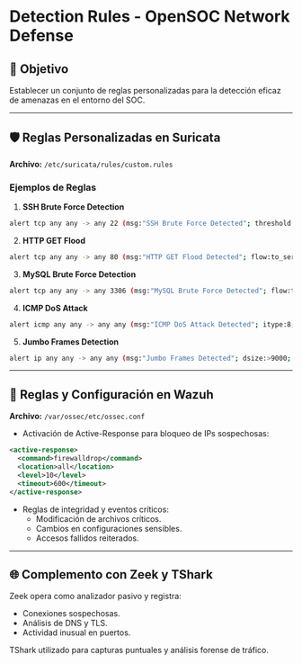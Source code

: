 # Detection Rules - OpenSOC Network Defense

## 🔎 Objetivo
Establecer un conjunto de reglas personalizadas para la detección eficaz de amenazas en el entorno del SOC.

---

## 🛡️ Reglas Personalizadas en Suricata

**Archivo:** `/etc/suricata/rules/custom.rules`

### Ejemplos de Reglas

1. **SSH Brute Force Detection**
```bash
alert tcp any any -> any 22 (msg:"SSH Brute Force Detected"; threshold:type both, track by_src, count 5, seconds 60; sid:1000001;)
```

2. **HTTP GET Flood**
```bash
alert tcp any any -> any 80 (msg:"HTTP GET Flood Detected"; flow:to_server,established; content:"GET"; http_method; threshold:type both, track by_src, count 20, seconds 10; sid:1000002;)
```

3. **MySQL Brute Force Detection**
```bash
alert tcp any any -> any 3306 (msg:"MySQL Brute Force Detected"; flow:to_server,established; content:"Access denied"; nocase; threshold:type both, track by_src, count 5, seconds 60; sid:1000004;)
```

4. **ICMP DoS Attack**
```bash
alert icmp any any -> any any (msg:"ICMP DoS Attack Detected"; itype:8; threshold:type both, track by_src, count 50, seconds 10; sid:1000005;)
```

5. **Jumbo Frames Detection**
```bash
alert ip any any -> any any (msg:"Jumbo Frames Detected"; dsize:>9000; sid:1000006;)
```

---

## 🔧 Reglas y Configuración en Wazuh

**Archivo:** `/var/ossec/etc/ossec.conf`

- Activación de Active-Response para bloqueo de IPs sospechosas:
```xml
<active-response>
  <command>firewalldrop</command>
  <location>all</location>
  <level>10</level>
  <timeout>600</timeout>
</active-response>
```

- Reglas de integridad y eventos críticos:
  - Modificación de archivos críticos.
  - Cambios en configuraciones sensibles.
  - Accesos fallidos reiterados.

---

## 🌐 Complemento con Zeek y TShark

Zeek opera como analizador pasivo y registra:
- Conexiones sospechosas.
- Análisis de DNS y TLS.
- Actividad inusual en puertos.

TShark utilizado para capturas puntuales y análisis forense de tráfico.

